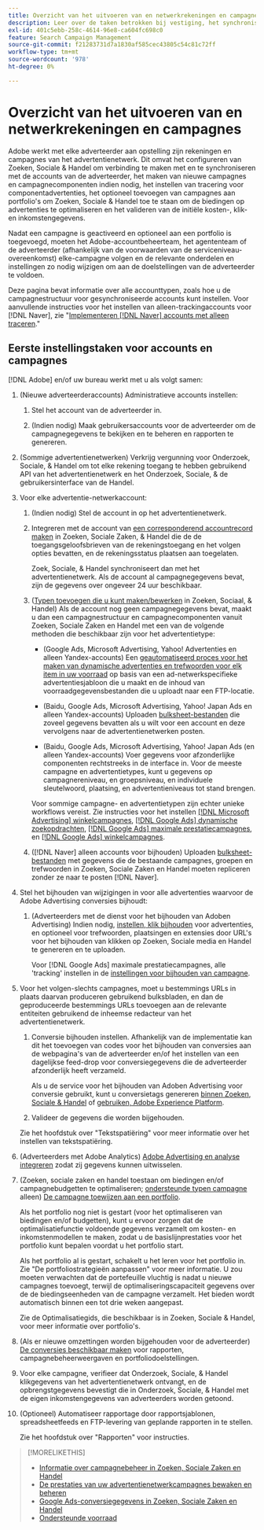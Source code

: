 ```yaml
---
title: Overzicht van het uitvoeren van en netwerkrekeningen en campagnes
description: Leer over de taken betrokken bij vestiging, het synchroniseren, en het beheren van uw rekeningen van het advertentienetwerk.
exl-id: 401c5ebb-258c-4614-96e8-ca604fc698c0
feature: Search Campaign Management
source-git-commit: f21283731d7a1830af585cec43805c54c81c72ff
workflow-type: tm+mt
source-wordcount: '978'
ht-degree: 0%

---
```


# Overzicht van het uitvoeren van en netwerkrekeningen en campagnes

Adobe werkt met elke adverteerder aan opstelling zijn rekeningen en campagnes van het advertentienetwerk. Dit omvat het configureren van Zoeken, Sociale &amp; Handel om verbinding te maken met en te synchroniseren met de accounts van de adverteerder, het maken van nieuwe campagnes en campagnecomponenten indien nodig, het instellen van tracering voor componentadvertenties, het optioneel toevoegen van campagnes aan portfolio&#39;s om Zoeken, Sociale &amp; Handel toe te staan om de biedingen op advertenties te optimaliseren en het valideren van de initiële kosten-, klik- en inkomstengegevens.

Nadat een campagne is geactiveerd en optioneel aan een portfolio is toegevoegd, moeten het Adobe-accountbeheerteam, het agententeam of de adverteerder (afhankelijk van de voorwaarden van de serviceniveau-overeenkomst) elke-campagne volgen en de relevante onderdelen en instellingen zo nodig wijzigen om aan de doelstellingen van de adverteerder te voldoen.

Deze pagina bevat informatie over alle accounttypen, zoals hoe u de campagnestructuur voor gesynchroniseerde accounts kunt instellen. Voor aanvullende instructies voor het instellen van alleen-trackingaccounts voor [!DNL Naver], zie &quot;[Implementeren [!DNL Naver] accounts met alleen traceren](/help/search-social-commerce/campaign-management/naver-tracking-only-account-implement.md).&quot;

## Eerste instellingstaken voor accounts en campagnes

[!DNL Adobe] en/of uw bureau werkt met u als volgt samen:

1. (Nieuwe adverteerderaccounts) Administratieve accounts instellen:

   1. Stel het account van de adverteerder in.

   1. (Indien nodig) Maak gebruikersaccounts voor de adverteerder om de campagnegegevens te bekijken en te beheren en rapporten te genereren.

1. (Sommige advertentienetwerken) Verkrijg vergunning voor Onderzoek, Sociale, &amp; Handel om tot elke rekening toegang te hebben gebruikend API van het advertentienetwerk en het Onderzoek, Sociale, &amp; de gebruikersinterface van de Handel.

1. Voor elke advertentie-netwerkaccount:

   1. (Indien nodig) Stel de account in op het advertentienetwerk.

   1. Integreren met de account van [een corresponderend accountrecord maken](/help/search-social-commerce/campaign-management/accounts/ad-network-account-manage.md#create-account) in Zoeken, Sociale Zaken, &amp; Handel die de de toegangsgeloofsbrieven van de rekeningstoegang en het volgen opties bevatten, en de rekeningsstatus plaatsen aan toegelaten.

      Zoek, Sociale, &amp; Handel synchroniseert dan met het advertentienetwerk. Als de account al campagnegegevens bevat, zijn de gegevens over ongeveer 24 uur beschikbaar.

   1. ([Typen toevoegen die u kunt maken/bewerken](/help/search-social-commerce/introduction/supported-inventory.md) in Zoeken, Sociaal, &amp; Handel) Als de account nog geen campagnegegevens bevat, maakt u dan een campagnestructuur en campagnecomponenten vanuit Zoeken, Sociale Zaken en Handel met een van de volgende methoden die beschikbaar zijn voor het advertentietype:

      * (Google Ads, Microsoft Advertising, Yahoo! Advertenties en alleen Yandex-accounts) Een [geautomatiseerd proces voor het maken van dynamische advertenties en trefwoorden voor elk item in uw voorraad](/help/search-social-commerce/campaign-management/inventory-feeds/inventory-feeds-about.md) op basis van een ad-netwerkspecifieke advertentiesjabloon die u maakt en de inhoud van voorraadgegevensbestanden die u uploadt naar een FTP-locatie.

      * (Baidu, Google Ads, Microsoft Advertising, Yahoo! Japan Ads en alleen Yandex-accounts) Uploaden [bulksheet-bestanden](/help/search-social-commerce/campaign-management/bulksheets/bulksheet-about.md) die zoveel gegevens bevatten als u wilt voor een account en deze vervolgens naar de advertentienetwerken posten.

      * (Baidu, Google Ads, Microsoft Advertising, Yahoo! Japan Ads (en alleen Yandex-accounts) Voer gegevens voor afzonderlijke componenten rechtstreeks in de interface in. Voor de meeste campagne en advertentietypes, kunt u gegevens op campagnereniveau, en groepsniveau, en individuele sleutelwoord, plaatsing, en advertentieniveaus tot stand brengen.

      Voor sommige campagne- en advertentietypen zijn echter unieke workflows vereist. Zie instructies voor het instellen [[!DNL Microsoft Advertising] winkelcampagnes](/help/search-social-commerce/campaign-management/special-campaign-types/microsoft-shopping-campaigns.md), [[!DNL Google Ads] dynamische zoekopdrachten](/help/search-social-commerce/campaign-management/special-campaign-types/google-dynamic-search-ads.md), [[!DNL Google Ads] maximale prestatiecampagnes](/help/search-social-commerce/campaign-management/special-campaign-types/google-performance-max-campaigns.md), en [[!DNL Google Ads] winkelcampagnes](/help/search-social-commerce/campaign-management/special-campaign-types/google-shopping-campaigns.md).

   1. ([!DNL Naver] alleen accounts voor bijhouden) Uploaden [bulksheet-bestanden](/help/search-social-commerce/campaign-management/bulksheets/bulksheet-about.md) met gegevens die de bestaande campagnes, groepen en trefwoorden in Zoeken, Sociale Zaken en Handel moeten repliceren zonder ze naar te posten [!DNL Naver].

1. Stel het bijhouden van wijzigingen in voor alle advertenties waarvoor de Adobe Advertising conversies bijhoudt:

   1. (Adverteerders met de dienst voor het bijhouden van Adoben Advertising) Indien nodig, [instellen, klik bijhouden](/help/search-social-commerce/tracking/click-tracking-ways-to-generate.md) voor advertenties, en optioneel voor trefwoorden, plaatsingen en extensies door URL&#39;s voor het bijhouden van klikken op Zoeken, Sociale media en Handel te genereren en te uploaden.

      Voor [!DNL Google Ads] maximale prestatiecampagnes, alle &#39;tracking&#39; instellen in de [instellingen voor bijhouden van campagne](/help/search-social-commerce/campaign-management/campaigns/campaign-settings-google.md).

1. Voor het volgen-slechts campagnes, moet u bestemmings URLs in plaats daarvan produceren gebruikend bulksbladen, en dan de geproduceerde bestemmings URLs toevoegen aan de relevante entiteiten gebruikend de inheemse redacteur van het advertentienetwerk.

   1. Conversie bijhouden instellen. Afhankelijk van de implementatie kan dit het toevoegen van codes voor het bijhouden van conversies aan de webpagina&#39;s van de adverteerder en/of het instellen van een dagelijkse feed-drop voor conversiegegevens die de adverteerder afzonderlijk heeft verzameld.

      Als u de service voor het bijhouden van Adoben Advertising voor conversie gebruikt, kunt u conversietags genereren [binnen Zoeken, Sociale &amp; Handel](/help/search-social-commerce/tools/conversion-tag-generate.md) of [gebruiken, Adobe Experience Platform](https://experienceleague.adobe.com/docs/experience-platform/destinations/catalog/advertising/adobe-advertising-cloud.html).

   1. Valideer de gegevens die worden bijgehouden.

   Zie het hoofdstuk over &quot;Tekstspatiëring&quot; voor meer informatie over het instellen van tekstspatiëring.

1. (Adverteerders met Adobe Analytics) [Adobe Advertising en analyse integreren](https://experienceleague.adobe.com/docs/advertising/integrations/analytics/overview.html) zodat zij gegevens kunnen uitwisselen.

1. (Zoeken, sociale zaken en handel toestaan om biedingen en/of campagnebudgetten te optimaliseren; [ondersteunde typen campagne](/help/search-social-commerce/introduction/supported-inventory.md) alleen) [De campagne toewijzen aan een portfolio](/help/search-social-commerce/campaign-management/campaign-assign-to-portfolio.md).

   Als het portfolio nog niet is gestart (voor het optimaliseren van biedingen en/of budgetten), kunt u ervoor zorgen dat de optimalisatiefunctie voldoende gegevens verzamelt om kosten- en inkomstenmodellen te maken, zodat u de basislijnprestaties voor het portfolio kunt bepalen voordat u het portfolio start.

   Als het portfolio al is gestart, schakelt u het leren voor het portfolio in. Zie &quot;De portfoliostrategieën aanpassen&quot; voor meer informatie. U zou moeten verwachten dat de portefeuille vluchtig is nadat u nieuwe campagnes toevoegt, terwijl de optimaliseringscapaciteit gegevens over de de biedingseenheden van de campagne verzamelt. Het bieden wordt automatisch binnen een tot drie weken aangepast.

   Zie de Optimalisatiegids, die beschikbaar is in Zoeken, Sociale &amp; Handel, voor meer informatie over portfolio&#39;s.<!-- verify convention for referencing Optimization Guide here -->

1. (Als er nieuwe omzettingen worden bijgehouden voor de adverteerder) [De conversies beschikbaar maken](/help/search-social-commerce/admin/conversion-metrics/conversion-metric-about.md) voor rapporten, campagnebeheerweergaven en portfoliodoelstellingen.

1. Voor elke campagne, verifieer dat Onderzoek, Sociale, &amp; Handel klikgegevens van het advertentienetwerk ontvangt, en de opbrengstgegevens bevestigt die in Onderzoek, Sociale, &amp; Handel met de eigen inkomstengegevens van adverteerders worden getoond.

1. (Optioneel) Automatiseer rapportage door rapportsjablonen, spreadsheetfeeds en FTP-levering van geplande rapporten in te stellen.

   Zie het hoofdstuk over &quot;Rapporten&quot; voor instructies.

>[!MORELIKETHIS]
>
>* [Informatie over campagnebeheer in Zoeken, Sociale Zaken en Handel](campaign-management-about.md)
>* [De prestaties van uw advertentienetwerkcampagnes bewaken en beheren](monitor-performance-campaigns.md)
>* [Google Ads-conversiegegevens in Zoeken, Sociale Zaken en Handel](google-conversion-data.md)
>* [Ondersteunde voorraad](/help/search-social-commerce/introduction/supported-inventory.md)
